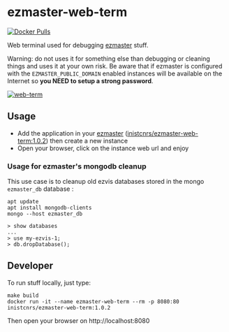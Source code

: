 # ezmaster-web-term

[![Docker Pulls](https://img.shields.io/docker/pulls/inistcnrs/ezmaster-web-term.svg)](https://registry.hub.docker.com/u/inistcnrs/ezmaster-web-term/)

Web terminal used for debugging [ezmaster](https://github.com/Inist-CNRS/ezmaster) stuff.

Warning: do not uses it for something else than debugging or cleaning things and uses it at your own risk. Be aware that if ezmaster is configured with the ``EZMASTER_PUBLIC_DOMAIN`` enabled instances will be available on the Internet so **you NEED to setup a strong password**.  

[![web-term](https://camo.githubusercontent.com/2fc5855095b5f47da0875c9fd779ada2e39a6f81/687474703a2f2f692e696d6775722e636f6d2f336b4d4a6876632e706e67)](https://github.com/IonicaBizau/web-term/)

## Usage

- Add the application in your [ezmaster](https://github.com/Inist-CNRS/ezmaster) ([inistcnrs/ezmaster-web-term:1.0.2](https://hub.docker.com/r/inistcnrs/ezmaster-web-term/tags/)) then create a new instance
- Open your browser, click on the instance web url and enjoy

### Usage for ezmaster's mongodb cleanup


This use case is to cleanup old ezvis databases stored in the mongo ``ezmaster_db`` database :

```shell
apt update
apt install mongodb-clients
mongo --host ezmaster_db

> show databases
...
> use my-ezvis-1;
> db.dropDatabase();
```

## Developer

To run stuff locally, just type:

```
make build
docker run -it --name ezmaster-web-term --rm -p 8080:80 inistcnrs/ezmaster-web-term:1.0.2
```

Then open your browser on http://localhost:8080
